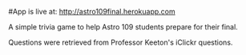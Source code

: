 #App is live at:
http://astro109final.herokuapp.com  

A simple trivia game to help Astro 109 students prepare for their final.

Questions were retrieved from Professor Keeton's iClickr questions.